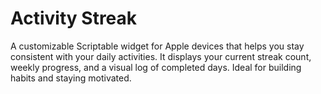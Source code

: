 # Activity Streak

A customizable Scriptable widget for Apple devices that helps you stay consistent with your daily activities. It displays your current streak count, weekly progress, and a visual log of completed days. Ideal for building habits and staying motivated.
